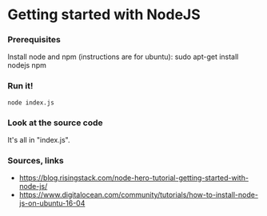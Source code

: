 # Getting started with NodeJS

### Prerequisites
Install node and npm (instructions are for ubuntu):
    sudo apt-get install nodejs npm

### Run it!
    node index.js

### Look at the source code
It's all in "index.js".

### Sources, links
- https://blog.risingstack.com/node-hero-tutorial-getting-started-with-node-js/
- https://www.digitalocean.com/community/tutorials/how-to-install-node-js-on-ubuntu-16-04